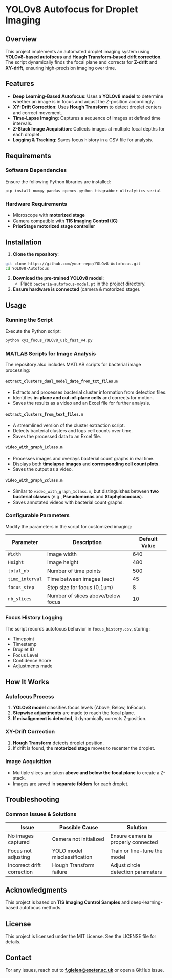 # YOLOv8 Autofocus for Droplet Imaging

## Overview

This project implements an automated droplet imaging system using **YOLOv8-based autofocus** and **Hough Transform-based drift correction**. The script dynamically finds the focal plane and corrects for **Z-drift** and **XY-drift**, ensuring high-precision imaging over time.

## Features

- **Deep Learning-Based Autofocus**: Uses a **YOLOv8 model** to determine whether an image is in focus and adjust the Z-position accordingly.
- **XY-Drift Correction**: Uses **Hough Transform** to detect droplet centers and correct movement.
- **Time-Lapse Imaging**: Captures a sequence of images at defined time intervals.
- **Z-Stack Image Acquisition**: Collects images at multiple focal depths for each droplet.
- **Logging & Tracking**: Saves focus history in a CSV file for analysis.

## Requirements

### **Software Dependencies**

Ensure the following Python libraries are installed:

```bash
pip install numpy pandas opencv-python tisgrabber ultralytics serial
```

### **Hardware Requirements**

- Microscope with **motorized stage**
- Camera compatible with **TIS Imaging Control (IC)**
- **PriorStage motorized stage controller**

## Installation

1. **Clone the repository**:

```bash
git clone https://github.com/your-repo/YOLOv8-Autofocus.git
cd YOLOv8-Autofocus
```

2. **Download the pre-trained YOLOv8 model**:
   - Place `bacteria-autofocus-model.pt` in the project directory.
3. **Ensure hardware is connected** (camera & motorized stage).

## Usage

### **Running the Script**

Execute the Python script:

```bash
python xyz_focus_YOLOv8_usb_fast_v4.py
```

### **MATLAB Scripts for Image Analysis**

The repository also includes MATLAB scripts for bacterial image processing:

#### `extract_clusters_dual_model_date_from_txt_files.m`

- Extracts and processes bacterial cluster information from detection files.
- Identifies **in-plane and out-of-plane cells** and corrects for motion.
- Saves the results as a video and an Excel file for further analysis.

#### `extract_clusters_from_text_files.m`

- A streamlined version of the cluster extraction script.
- Detects bacterial clusters and logs cell counts over time.
- Saves the processed data to an Excel file.

#### `video_with_graph_1class.m`

- Processes images and overlays bacterial count graphs in real time.
- Displays both **timelapse images** and **corresponding cell count plots**.
- Saves the output as a video.

#### `video_with_graph_2class.m`

- Similar to `video_with_graph_1class.m`, but distinguishes between **two bacterial classes** (e.g., **Pseudomonas** and **Staphylococcus**).
- Saves annotated videos with bacterial count graphs.

### **Configurable Parameters**

Modify the parameters in the script for customized imaging:

| Parameter       | Description                        | Default Value |
| --------------- | ---------------------------------- | ------------- |
| `Width`         | Image width                        | 640           |
| `Height`        | Image height                       | 480           |
| `total_nb`      | Number of time points              | 500           |
| `time_interval` | Time between images (sec)          | 45            |
| `focus_step`    | Step size for focus (0.1um)        | 8             |
| `nb_slices`     | Number of slices above/below focus | 10            |

### **Focus History Logging**

The script records autofocus behavior in `focus_history.csv`, storing:

- Timepoint
- Timestamp
- Droplet ID
- Focus Level
- Confidence Score
- Adjustments made

## How It Works

### **Autofocus Process**

1. **YOLOv8 model** classifies focus levels (Above, Below, InFocus).
2. **Stepwise adjustments** are made to reach the focal plane.
3. **If misalignment is detected**, it dynamically corrects Z-position.

### **XY-Drift Correction**

1. **Hough Transform** detects droplet position.
2. If drift is found, the **motorized stage** moves to recenter the droplet.

### **Image Acquisition**

- Multiple slices are taken **above and below the focal plane** to create a Z-stack.
- Images are saved in **separate folders** for each droplet.

## Troubleshooting

### **Common Issues & Solutions**

| Issue                      | Possible Cause               | Solution                            |
| -------------------------- | ---------------------------- | ----------------------------------- |
| No images captured         | Camera not initialized       | Ensure camera is properly connected |
| Focus not adjusting        | YOLO model misclassification | Train or fine-tune the model        |
| Incorrect drift correction | Hough Transform failure      | Adjust circle detection parameters  |

## Acknowledgments

This project is based on **TIS Imaging Control Samples** and deep-learning-based autofocus methods.

## License

This project is licensed under the MIT License. See the LICENSE file for details.

## Contact

For any issues, reach out to [**f.gielen@exeter.ac.uk**](mailto\:your-email@example.com) or open a GitHub issue.

